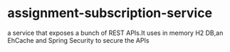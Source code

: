 # assignment-subscription-service
a service that exposes a bunch of REST APIs.It uses in memory H2 DB,an EhCache and Spring Security to secure the APIs
